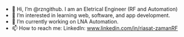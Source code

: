 - 👋 Hi, I’m @rzngithub. I am an Eletrical Engineer (RF and Automation)
- 👀 I’m interested in learning web, software, and app development.
- 🌱 I’m currently working on LNA Automation. 
- 📫 How to reach me: LinkedIn: www.linkedin.com/in/riasat-zamanRF

<!---
rzngithub/rzngithub is a ✨ special ✨ repository because its `README.md` (this file) appears on your GitHub profile.
You can click the Preview link to take a look at your changes.
--->

